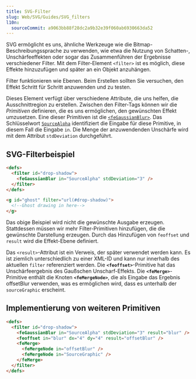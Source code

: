 ```yaml
---
title: SVG-Filter
slug: Web/SVG/Guides/SVG_filters
l10n:
  sourceCommit: a9063bb88f28dc2a9b32e39f060ab6930663da52
---
```


SVG ermöglicht es uns, ähnliche Werkzeuge wie die Bitmap-Beschreibungssprache zu verwenden, wie etwa die Nutzung von Schatten-, Unschärfeeffekten oder sogar das Zusammenführen der Ergebnisse verschiedener Filter. Mit dem Filter-Element `<filter>` ist es möglich, diese Effekte hinzuzufügen und später an ein Objekt anzuhängen.

Filter funktionieren wie Ebenen. Beim Erstellen sollten Sie versuchen, den Effekt Schritt für Schritt anzuwenden und zu testen.

Dieses Element verfügt über verschiedene Attribute, die uns helfen, die Ausschnittregion zu erstellen. Zwischen den Filter-Tags können wir die _Primitiven_ definieren, die es uns ermöglichen, den gewünschten Effekt umzusetzen. Eine dieser Primitiven ist die [`<feGaussianBlur>`](/de/docs/Web/SVG/Reference/Element/feGaussianBlur). Das Schlüsselwort [`SourceAlpha`](https://drafts.fxtf.org/filter-effects/#attr-valuedef-in-sourcealpha) identifiziert die Eingabe für diese Primitive, in diesem Fall die Eingabe `in`. Die Menge der anzuwendenden Unschärfe wird mit dem Attribut `stdDeviation` durchgeführt.

## SVG-Filterbeispiel

```html
<defs>
  <filter id="drop-shadow">
    <feGaussianBlur in="SourceAlpha" stdDeviation="3" />
  </filter>
</defs>

<g id="ghost" filter="url(#drop-shadow)">
  <!--Ghost drawing in here-->
</g>
```

Das obige Beispiel wird nicht die gewünschte Ausgabe erzeugen. Stattdessen müssen wir mehr Filter-Primitiven hinzufügen, die die gewünschte Darstellung erzeugen. Durch das Hinzufügen von `feoffset` und `result` wird die Effekt-Ebene definiert.

Das `<result>`-Attribut ist ein Verweis, der später verwendet werden kann. Es ist ziemlich unterschiedlich zu einer XML-ID und kann nur innerhalb des aktuellen `filter` referenziert werden. Die **`<feoffset>`**-Primitive hat das Unschärfeergebnis des Gaußschen Unscharf-Effekts. Die **`<feMerge>`**-Primitive enthält die Knoten **`<feMergeNode>`**, die als Eingabe das Ergebnis offsetBlur verwenden, was es ermöglichen wird, dass es unterhalb der `sourceGraphic` erscheint.

## Implementierung von weiteren Primitiven

```html
<defs>
  <filter id="drop-shadow">
    <feGaussianBlur in="SourceAlpha" stdDeviation="3" result="blur" />
    <feoffset in="blur" dx="4" dy="4" result="offsetBlur" />
    <feMerge>
      <feMergeNode in="offsetBlur" />
      <feMergeNode in="SourceGraphic" />
    </feMerge>
  </filter>
</defs>
```
